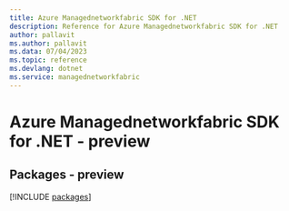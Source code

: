 ```yaml
---
title: Azure Managednetworkfabric SDK for .NET
description: Reference for Azure Managednetworkfabric SDK for .NET
author: pallavit
ms.author: pallavit
ms.data: 07/04/2023
ms.topic: reference
ms.devlang: dotnet
ms.service: managednetworkfabric
---
```

# Azure Managednetworkfabric SDK for .NET - preview
## Packages - preview
[!INCLUDE [packages](managednetworkfabric-index.md)]